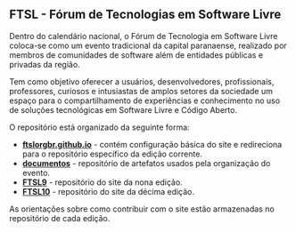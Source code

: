 ## FTSL - Fórum de Tecnologias em Software Livre

Dentro do calendário nacional, o Fórum de Tecnologia em Software Livre coloca-se como um evento tradicional da capital paranaense, realizado por membros de comunidades de software além de entidades públicas e privadas da região.

Tem como objetivo oferecer a usuários, desenvolvedores, profissionais, professores, curiosos e intusiastas de amplos setores da sociedade um espaço para o compartilhamento de experiências e conhecimento no uso de soluções tecnológicas em Software Livre e Código Aberto.

O repositório está organizado da seguinte forma:
- [**ftslorgbr.github.io**](https://github.com/ftslorgbr/ftslorgbr.github.io) - contém configuração básica do site e redireciona para o repositório específico da edição corrente.
- [**documentos**](https://github.com/ftslorgbr/documentos) - repositório de artefatos usados pela organização do evento.
- [**FTSL9**](https://github.com/ftslorgbr/ftsl9/) - repositório do site da nona edição.
- [**FTSL10**](https://github.com/ftslorgbr/ftsl10/) - repositório do site da décima edição.

As orientações sobre como contribuir com o site estão armazenadas no repositório de cada edição.
